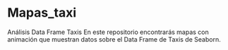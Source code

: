 # Mapas_taxi
Análisis Data Frame Taxis
En este repositorio encontrarás mapas con animación que muestran datos sobre el Data Frame de Taxis de Seaborn.
